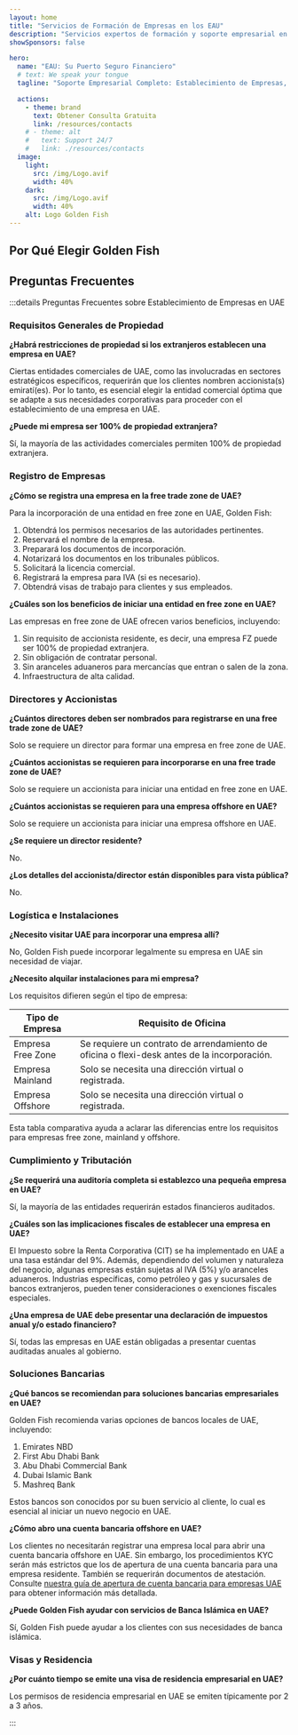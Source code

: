 ```yaml
---
layout: home
title: "Servicios de Formación de Empresas en los EAU"
description: "Servicios expertos de formación y soporte empresarial en EAU. Establecimiento de empresas, servicios bancarios, fiscales, legales y de visados. Pago solo después de la aprobación."
showSponsors: false

hero:
  name: "EAU: Su Puerto Seguro Financiero"
  # text: We speak your tongue
  tagline: "Soporte Empresarial Completo: Establecimiento de Empresas, Visados, Servicios Bancarios. <span class='hl'>Sin éxito — sin cargo</span>."

  actions:
    - theme: brand
      text: Obtener Consulta Gratuita
      link: /resources/contacts
    # - theme: alt
    #   text: Support 24/7
    #   link: ./resources/contacts
  image:
    light:
      src: /img/Logo.avif
      width: 40%
    dark:
      src: /img/Logo.avif
      width: 40%
    alt: Logo Golden Fish
---
```


<FeatureCards :features="[
  {
    title: 'Guía de Establecimiento de Empresas',
    details: 'Guía completa para establecer empresas en **Free Zone, offshore, Mainland, branch**.',
    items: [
      'Disponible 100% de Propiedad Extranjera en Free Zones y Mainland',
      'Bajas Tasas Impositivas - solo 9% de impuesto corporativo',
      'Sin Control de Divisas - fácil repatriación de capital'
    ],
    linkText: 'Learn more',
    link: '/uae-business/offer/company-registration/',
    icon: {
      light: '/img/iStock-2051326997.avif',
      dark: '/img/iStock-1448478309.jpg',
      alt: 'Guía de Establecimiento de Empresas'
    }
  },
  {
    title: 'Apertura de Cuenta Bancaria',
    details: 'Abra fácilmente cuentas bancarias comerciales o personales con los bancos de confianza de los EAU.',
    items: [
      'Servicios PRO integrales para aprobaciones gubernamentales',
      'Configuración completa del paquete bancario',
      '**96% de tasa de éxito**',
    ],
    linkText: 'Learn more',
    link: '/uae-business/offer/banking/',
    icon: {
      light: '/img/iStock-2153786564.avif',
      dark: '/img/iStock-2166793628.avif',
      alt: 'Servicios Bancarios'
    }
  },
  {
    title: 'Golden Visa y Residencia',
    details: 'Obtenga una **Golden Visa** de EAU para residencia a largo plazo con un proceso de solicitud sin complicaciones.',
    items: [
      '**No es necesario ingresar a EAU cada 6 meses**',
      'Validez de 10 años con opción de renovación al mantener las condiciones de calificación',
      '92% de tasa de éxito',
    ],
    linkText: 'Learn more',
    link: '/uae-business/offer/golden-visa/',
    icon: {
      light: '/img/iStock-1312241253.avif',
      dark: '/img/ILONMASKID.webp',
      alt: 'Servicios de Visado'
    }
  },
]" />

<FeatureCards :features="[
  {
    title: 'Servicios de Cumplimiento',
    details: 'Nuestros expertos le guían a través de los complejos requisitos regulatorios de EAU, incluyendo informes ESR y presentaciones UBO.',
    items: [],
    linkText: 'Learn more',
    link: '/uae-business/company-registration/Protect-Your-Business',
    icon: {
      light: '/img/iStock-1299393716.avif',
      dark: '/img/iStock-2149731304.avif',
      alt: 'Servicios de Cumplimiento'
    }
  },
  {
    title: 'Impuesto Corporativo y VAT',
    details: 'Asesoramiento experto asegura el cumplimiento de las obligaciones de Impuesto Corporativo y VAT con la Autoridad Federal de Impuestos (FTA).',
    items: [],
    linkText: 'Learn more',
    link: '/uae-business/company-registration/accounting-legal',
    icon: {
      light: '/img/iStock-1018285934.avif',
      dark: '/img/iStock-584576538.avif',
      alt: 'Servicios Fiscales'
    }
  },
  {
    title: 'Servicios Legales',
    details: 'El equipo legal asesora sobre las leyes de EAU relacionadas con fusiones y adquisiciones, reestructuración corporativa, financiamiento y resolución de disputas.',
    items: [],
    linkText: 'Learn more',
    link: '/uae-business/company-registration/Protect-Your-Business',
    icon: {
      light: '/img/iStock-650045508.avif',
      dark: '/img/iStock-1498627598.avif',
      alt: 'Servicios Legales'
    }
  },
  {
    title: 'Contabilidad y Nómina',
    details: 'Nuestros contadores gestionan las finanzas, proporcionando contabilidad, conciliación, nómina y apoyo de auditoría, ahorrando costos de contratación.',
    items: [],
    linkText: 'Learn more',
    link: '/resources/contacts',
    icon: {
      light: '/img/iStock-1022793868.avif',
      dark: '/img/iStock-1320130292.jpg',
      alt: 'Servicios de Contabilidad'
    }
  },
]" />

## Por Qué Elegir Golden Fish

<BenefitsList :features="[
  {
    icon: '🏢',
    title: 'Experiencia Local en EAU',
    text: 'Especialistas dedicados en Dubai proporcionan orientación experta en cada paso del proceso.'
  },
  {
    icon: '📊',
    title: 'Tasa de Éxito Comprobada',
    text: 'Más del 90% de tasa de aprobación con cientos de visas, cuentas bancarias y registros de empresas emitidos a través de nuestro procesamiento premium.'
  },
  {
    icon: '💸',
    title: '**Tarifas Basadas en el Éxito**',
    text: '[Pague solo después de la aprobación](/uae-business/benefits/success-based-fees). Transparencia total sin costos ocultos.'
  },
]" />

## Preguntas Frecuentes

:::details Preguntas Frecuentes sobre Establecimiento de Empresas en UAE

### Requisitos Generales de Propiedad

**¿Habrá restricciones de propiedad si los extranjeros establecen una empresa en UAE?**

Ciertas entidades comerciales de UAE, como las involucradas en sectores estratégicos específicos, requerirán que los clientes nombren accionista(s) emiratí(es). Por lo tanto, es esencial elegir la entidad comercial óptima que se adapte a sus necesidades corporativas para proceder con el establecimiento de una empresa en UAE.

**¿Puede mi empresa ser 100% de propiedad extranjera?**

Sí, la mayoría de las actividades comerciales permiten 100% de propiedad extranjera.

### Registro de Empresas

**¿Cómo se registra una empresa en la free trade zone de UAE?**

Para la incorporación de una entidad en free zone en UAE, Golden Fish:

1. Obtendrá los permisos necesarios de las autoridades pertinentes.
2. Reservará el nombre de la empresa.
3. Preparará los documentos de incorporación.
4. Notarizará los documentos en los tribunales públicos.
5. Solicitará la licencia comercial.
6. Registrará la empresa para IVA (si es necesario).
7. Obtendrá visas de trabajo para clientes y sus empleados.

**¿Cuáles son los beneficios de iniciar una entidad en free zone en UAE?**

Las empresas en free zone de UAE ofrecen varios beneficios, incluyendo:

1. Sin requisito de accionista residente, es decir, una empresa FZ puede ser 100% de propiedad extranjera.
2. Sin obligación de contratar personal.
3. Sin aranceles aduaneros para mercancías que entran o salen de la zona.
4. Infraestructura de alta calidad.

### Directores y Accionistas

**¿Cuántos directores deben ser nombrados para registrarse en una free trade zone de UAE?**

Solo se requiere un director para formar una empresa en free zone de UAE.

**¿Cuántos accionistas se requieren para incorporarse en una free trade zone de UAE?**

Solo se requiere un accionista para iniciar una entidad en free zone en UAE.

**¿Cuántos accionistas se requieren para una empresa offshore en UAE?**

Solo se requiere un accionista para iniciar una empresa offshore en UAE.

**¿Se requiere un director residente?**

No.

**¿Los detalles del accionista/director están disponibles para vista pública?**

No.

### Logística e Instalaciones

**¿Necesito visitar UAE para incorporar una empresa allí?**

No, Golden Fish puede incorporar legalmente su empresa en UAE sin necesidad de viajar.

**¿Necesito alquilar instalaciones para mi empresa?**

Los requisitos difieren según el tipo de empresa:

| Tipo de Empresa   | Requisito de Oficina                                                                    |
| ----------------- | --------------------------------------------------------------------------------------- |
| Empresa Free Zone | Se requiere un contrato de arrendamiento de oficina o flexi-desk antes de la incorporación. |
| Empresa Mainland  | Solo se necesita una dirección virtual o registrada.                                     |
| Empresa Offshore  | Solo se necesita una dirección virtual o registrada.                                     |

Esta tabla comparativa ayuda a aclarar las diferencias entre los requisitos para empresas free zone, mainland y offshore.

### Cumplimiento y Tributación

**¿Se requerirá una auditoría completa si establezco una pequeña empresa en UAE?**

Sí, la mayoría de las entidades requerirán estados financieros auditados.

**¿Cuáles son las implicaciones fiscales de establecer una empresa en UAE?**

El Impuesto sobre la Renta Corporativa (CIT) se ha implementado en UAE a una tasa estándar del 9%. Además, dependiendo del volumen y naturaleza del negocio, algunas empresas están sujetas al IVA (5%) y/o aranceles aduaneros. Industrias específicas, como petróleo y gas y sucursales de bancos extranjeros, pueden tener consideraciones o exenciones fiscales especiales.

**¿Una empresa de UAE debe presentar una declaración de impuestos anual y/o estado financiero?**

Sí, todas las empresas en UAE están obligadas a presentar cuentas auditadas anuales al gobierno.

### Soluciones Bancarias

**¿Qué bancos se recomiendan para soluciones bancarias empresariales en UAE?**

Golden Fish recomienda varias opciones de bancos locales de UAE, incluyendo:

1. Emirates NBD
2. First Abu Dhabi Bank
3. Abu Dhabi Commercial Bank
4. Dubai Islamic Bank
5. Mashreq Bank

Estos bancos son conocidos por su buen servicio al cliente, lo cual es esencial al iniciar un nuevo negocio en UAE.

**¿Cómo abro una cuenta bancaria offshore en UAE?**

Los clientes no necesitarán registrar una empresa local para abrir una cuenta bancaria offshore en UAE. Sin embargo, los procedimientos KYC serán más estrictos que los de apertura de una cuenta bancaria para una empresa residente. También se requerirán documentos de atestación. Consulte [nuestra guía de apertura de cuenta bancaria para empresas UAE](./uae-business/company-registration/banking) para obtener información más detallada.

**¿Puede Golden Fish ayudar con servicios de Banca Islámica en UAE?**

Sí, Golden Fish puede ayudar a los clientes con sus necesidades de banca islámica.

### Visas y Residencia

**¿Por cuánto tiempo se emite una visa de residencia empresarial en UAE?**

Los permisos de residencia empresarial en UAE se emiten típicamente por 2 a 3 años.

:::